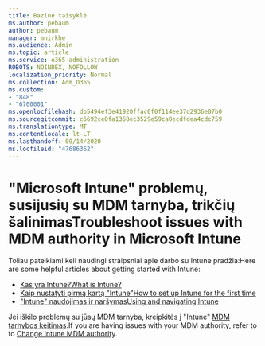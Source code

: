 ```yaml
---
title: Bazinė taisyklė
ms.author: pebaum
author: pebaum
manager: mnirkhe
ms.audience: Admin
ms.topic: article
ms.service: o365-administration
ROBOTS: NOINDEX, NOFOLLOW
localization_priority: Normal
ms.collection: Adm_O365
ms.custom:
- "848"
- "6700001"
ms.openlocfilehash: db5494ef3e41920ffac0f0f114ee37d2936e07b0
ms.sourcegitcommit: c6692ce0fa1358ec3529e59ca0ecdfdea4cdc759
ms.translationtype: MT
ms.contentlocale: lt-LT
ms.lasthandoff: 09/14/2020
ms.locfileid: "47686362"
---
```

# <a name="troubleshoot-issues-with-mdm-authority-in-microsoft-intune"></a><span data-ttu-id="59f59-102">"Microsoft Intune" problemų, susijusių su MDM tarnyba, trikčių šalinimas</span><span class="sxs-lookup"><span data-stu-id="59f59-102">Troubleshoot issues with MDM authority in Microsoft Intune</span></span>

<span data-ttu-id="59f59-103">Toliau pateikiami keli naudingi straipsniai apie darbo su Intune pradžia:</span><span class="sxs-lookup"><span data-stu-id="59f59-103">Here are some helpful articles about getting started with Intune:</span></span>

- [<span data-ttu-id="59f59-104">Kas yra Intune?</span><span class="sxs-lookup"><span data-stu-id="59f59-104">What is Intune?</span></span>](https://docs.microsoft.com/intune/what-is-intune)
- [<span data-ttu-id="59f59-105">Kaip nustatyti pirmą kartą "Intune"</span><span class="sxs-lookup"><span data-stu-id="59f59-105">How to set up Intune for the first time</span></span>](https://docs.microsoft.com/intune/setup-steps)
- [<span data-ttu-id="59f59-106">"Intune" naudojimas ir naršymas</span><span class="sxs-lookup"><span data-stu-id="59f59-106">Using and navigating Intune</span></span>](https://docs.microsoft.com/intune/tutorial-walkthrough-intune-portal)

<span data-ttu-id="59f59-107">Jei iškilo problemų su jūsų MDM tarnyba, kreipkitės į "Intune" [MDM tarnybos keitimas](https://docs.microsoft.com/alchemyinsights/change-mdm-authority).</span><span class="sxs-lookup"><span data-stu-id="59f59-107">If you are having issues with your MDM authority, refer to to [Change Intune MDM authority](https://docs.microsoft.com/alchemyinsights/change-mdm-authority).</span></span>